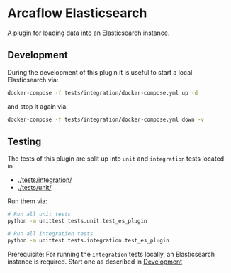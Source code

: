 # Arcaflow Elasticsearch

A plugin for loading data into an Elasticsearch instance.

## Development

During the development of this plugin it is useful to start a local Elasticsearch via:
```bash
docker-compose -f tests/integration/docker-compose.yml up -d
```

and stop it again via:
```bash
docker-compose -f tests/integration/docker-compose.yml down -v
```

## Testing

The tests of this plugin are split up into `unit` and `integration` tests located in 
- [./tests/integration/](./tests/integration/)
- [./tests/unit/](./tests/unit/)

Run them via:
```bash
# Run all unit tests
python -m unittest tests.unit.test_es_plugin

# Run all integration tests
python -m unittest tests.integration.test_es_plugin
```

Prerequisite: For running the `integration` tests locally, an Elasticsearch instance is required. Start one as described in [Development](#development)